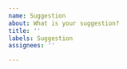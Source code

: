 ```yaml
---
name: Suggestion
about: What is your suggestion?
title: ''
labels: Suggestion
assignees: ''

---
```



